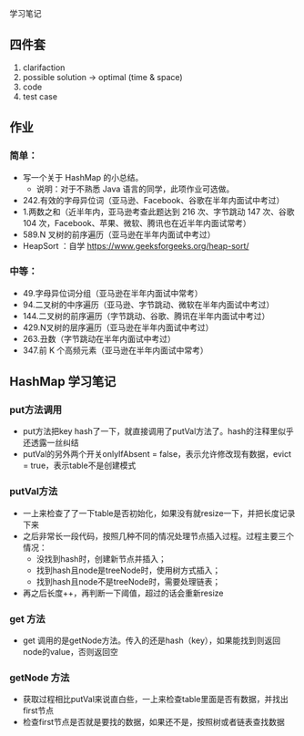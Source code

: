学习笔记

## 四件套
1. clarifaction
2. possible solution -> optimal (time & space)
3. code
4. test case

## 作业
### 简单：
- 写一个关于 HashMap 的小总结。
  - 说明：对于不熟悉 Java 语言的同学，此项作业可选做。
- 242.有效的字母异位词（亚马逊、Facebook、谷歌在半年内面试中考过）
- 1.两数之和（近半年内，亚马逊考查此题达到 216 次、字节跳动 147 次、谷歌 104 次，Facebook、苹果、微软、腾讯也在近半年内面试常考）
- 589.N 叉树的前序遍历（亚马逊在半年内面试中考过）
- HeapSort ：自学 https://www.geeksforgeeks.org/heap-sort/
### 中等：
- 49.字母异位词分组（亚马逊在半年内面试中常考）
- 94.二叉树的中序遍历（亚马逊、字节跳动、微软在半年内面试中考过）
- 144.二叉树的前序遍历（字节跳动、谷歌、腾讯在半年内面试中考过）
- 429.N叉树的层序遍历（亚马逊在半年内面试中考过）
- 263.丑数（字节跳动在半年内面试中考过）
- 347.前 K 个高频元素（亚马逊在半年内面试中常考）


## HashMap 学习笔记

### put方法调用
- put方法把key hash了一下，就直接调用了putVal方法了。hash的注释里似乎还透露一丝纠结
- putVal的另外两个开关onlyIfAbsent = false，表示允许修改现有数据，evict = true，表示table不是创建模式

### putVal方法
- 一上来检查了了一下table是否初始化，如果没有就resize一下，并把长度记录下来
- 之后非常长一段代码，按照几种不同的情况处理节点插入过程。过程主要三个情况：
  - 没找到hash时，创建新节点并插入；
  - 找到hash且node是treeNode时，使用树方式插入；
  - 找到hash且node不是treeNode时，需要处理链表；
- 再之后长度++，再判断一下阈值，超过的话会重新resize

### get 方法
- get 调用的是getNode方法。传入的还是hash（key），如果能找到则返回node的value，否则返回空

### getNode 方法
- 获取过程相比putVal来说直白些，一上来检查table里面是否有数据，并找出first节点
- 检查first节点是否就是要找的数据，如果还不是，按照树或者链表查找数据

